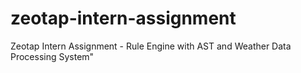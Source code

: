 # zeotap-intern-assignment
Zeotap Intern Assignment - Rule Engine with AST and Weather Data Processing System"
